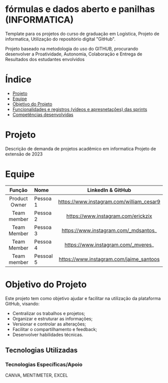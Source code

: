 # fórmulas e dados aberto e panilhas (INFORMATICA)

Template para os projetos do curso de graduação em Logística, Projeto de informatica, Utilização do repositório digital "GitHub". 

Projeto baseado na metodologia do uso do GITHUB, procurando desenvolver a Proatividade, Autonomia, Colaboração e Entrega de Resultados dos estudantes envolvidos

# Índice

* [Projeto](#projeto-template)
* [Equipe](#equipe)
* [Objetivo do Projeto](#objetivo-do-projeto)
* [Funcionalidades e registros (vídeos e apresnetações) das sprints](#uncionalidades-e-registros-(vídeos-e-apresnetações)-das-sprints)
* [Competências desenvolvidas](#competências-desenvolvidas)


# Projeto 
Descrição de demanda de projetos acadêmico em informatica 
Projeto de extensão de 2023

# Equipe
|    Função     | Nome                                  |                                                                                                                                                      LinkedIn & GitHub                                                                                                                                                      |
| :-----------: | :------------------------------------ | :-------------------------------------------------------------------------------------------------------------------------------------------------------------------------------------------------------------------------------------------------------------------------------------------------------------------------: |
| Product Owner |   Pessoa 1         |     https://www.instagram.com/william_cesar9           |
| Team member | Pessoa 2 |      https://www.instagram.com/erickzix    |
| Team Member   | Pessoa 3              |         https://www.instagram.com/_mdsantos_     |
|  Team Member  | Pessoa 4                 |       https://www.instagram.com/_mveres_
| Team member | Pessoal 5                  | https://www.instagram.com/jaime_santoos


# Objetivo do Projeto
Este projeto tem como objetivo ajudar e facilitar na utilização da plataforma GitHub, visando:
* Centralizar os trabalhos e projetos;
* Organizar e estruturar as informações;
* Versionar e controlar as alterações;
* Facilitar o compartilhamento e feedback;
* Desenvolver habilidades técnicas.

## Tecnologias Utilizadas

 ### Tecnologias Específicas/Apoio
 CANVA, MENTIMETER, EXCEL 
  

